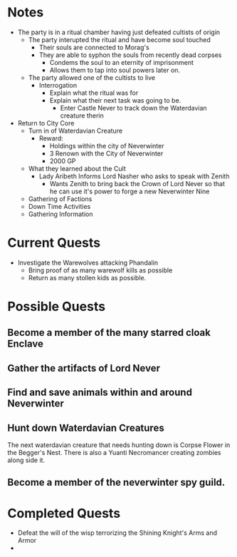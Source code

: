 # Notes

- The party is in a ritual chamber having just defeated cultists of origin
  - The party interupted the ritual and have become soul touched
    - Their souls are connected to Morag's
    - They are able to syphon the souls from recently dead corpses
      - Condems the soul to an eternity of imprisonment
      - Allows them to tap into soul powers later on.
  - The party allowed one of the cultists to live
    - Interrogation
      - Explain what the ritual was for
      - Explain what their next task was going to be.
        - Enter Castle Never to track down the Waterdavian creature therin
- Return to City Core
  - Turn in of Waterdavian Creature
    - Reward:
      - Holdings within the city of Neverwinter
      - 3 Renown with the City of Neverwinter
      - 2000 GP
  - What they learned about the Cult
    - Lady Aribeth Informs Lord Nasher who asks to speak with Zenith
      - Wants Zenith to bring back the Crown of Lord Never so that he can use it's power to forge a new Neverwinter Nine
  - Gathering of Factions
  - Down Time Activities
  - Gathering Information

# Current Quests

- Investigate the Warewolves attacking Phandalin
  - Bring proof of as many warewolf kills as possible
  - Return as many stollen kids as possible.

# Possible Quests

## Become a member of the many starred cloak Enclave

## Gather the artifacts of Lord Never

## Find and save animals within and around Neverwinter

## Hunt down Waterdavian Creatures

The next waterdavian creature that needs hunting down is Corpse Flower in the Begger's Nest. There is also a Yuanti Necromancer creating zombies along side it.

## Become a member of the neverwinter spy guild.

# Completed Quests

- Defeat the will of the wisp terrorizing the Shining Knight's Arms and Armor
-
